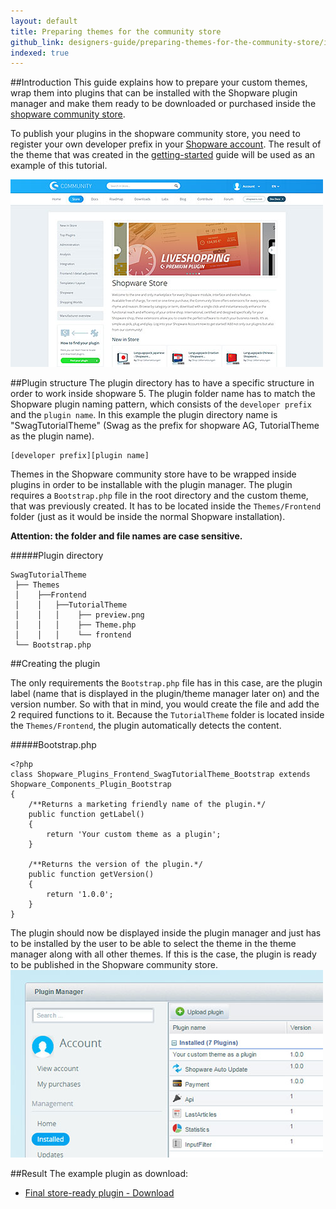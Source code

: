 ```yaml
---
layout: default
title: Preparing themes for the community store
github_link: designers-guide/preparing-themes-for-the-community-store/index.md
indexed: true
---
```


##Introduction
This guide explains how to prepare your custom themes, wrap them into plugins that can be installed with the Shopware plugin manager and make them ready to be downloaded or purchased inside the [shopware community store](http://store.shopware.com/en/).

To publish your plugins in the shopware community store, you need to register your own developer prefix in your [Shopware account](https://account.shopware.com). The result of the theme that was created in the [getting-started](../getting-started/) guide will be used as an example of this tutorial.

![community store image](img-store.jpg)

##Plugin structure
The plugin directory has to have a specific structure in order to work inside shopware 5. The plugin folder name has to match the Shopware plugin naming pattern, which consists of the `developer prefix` and the `plugin name`. In this example the plugin directory name is "SwagTutorialTheme" (Swag as the prefix for shopware AG, TutorialTheme as the plugin name).

```
[developer prefix][plugin name]
```

Themes in the Shopware community store have to be wrapped inside plugins in order to be installable with the plugin manager. The plugin requires a `Bootstrap.php` file in the root directory and the custom theme, that was previously created. It has to be located inside the `Themes/Frontend` folder (just as it would be inside the normal Shopware installation). 

**Attention: the folder and file names are case sensitive.**


#####Plugin directory
```
SwagTutorialTheme
 ├── Themes
 │    ├──Frontend
 │    │   ├──TutorialTheme
 │    │   │    ├── preview.png
 │    │   │    ├── Theme.php
 │    │   │    └── frontend
 └── Bootstrap.php
```

##Creating the plugin

The only requirements the `Bootstrap.php` file has in this case, are the plugin label (name that is displayed in the plugin/theme manager later on) and the version number. So with that in mind, you would create the file and add the 2 required functions to it. Because the `TutorialTheme` folder is located inside the `Themes/Frontend`, the plugin automatically detects the content.

#####Bootstrap.php
```
<?php
class Shopware_Plugins_Frontend_SwagTutorialTheme_Bootstrap extends Shopware_Components_Plugin_Bootstrap
{
    /**Returns a marketing friendly name of the plugin.*/
    public function getLabel()
    {
        return 'Your custom theme as a plugin';
    }

    /**Returns the version of the plugin.*/
    public function getVersion()
    {
        return '1.0.0';
    }
}
```

The plugin should now be displayed inside the plugin manager and just has to be installed by the user to be able to select the theme in the theme manager along with all other themes. If this is the case, the plugin is ready to be published in the Shopware community store. 
![Inside the plugin manager](img-pm.jpg)

##Result
The example plugin as download:

+   [Final store-ready plugin - Download](SwagTutorialTheme.zip)